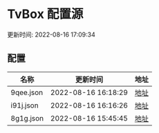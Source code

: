 
# TvBox 配置源

更新时间: 2022-08-16 17:09:34


## 配置

|   名称  | 更新时间  |地址  |
|  ----  | ----  |----  |
|  9qee.json | 2022-08-16 16:18:29 |[地址](https://box.okeybox.top/tv/9qee.json) |
|  i91j.json | 2022-08-16 16:16:26 |[地址](https://box.okeybox.top/tv/i91j.json) |
|  8g1g.json | 2022-08-16 15:45:45 |[地址](https://box.okeybox.top/tv/8g1g.json) |
  
    